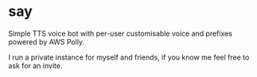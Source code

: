 # say

Simple TTS voice bot with per-user customisable voice and prefixes powered by AWS Polly.

I run a private instance for myself and friends, if you know me feel free to ask for an invite.
